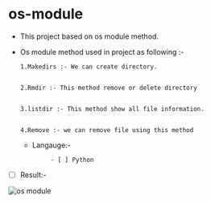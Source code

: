  # os-module
 
- This project based on os module method.
- Os module method used in project as following :-


      1.Makedirs :- We can create directory. 


      2.Rmdir :- This method remove or delete directory


      3.listdir :- This method show all file information. 


      4.Remove :- we can remove file using this method
  
  
  - Langauge:- 


             - [ ] Python  



- [ ] Result:- 

![os module](https://user-images.githubusercontent.com/113135493/191477439-0d8a3368-6406-4f64-a404-11fe82a49465.png)
